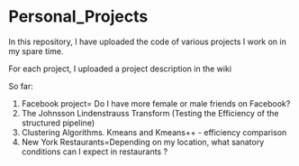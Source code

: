 # Personal_Projects

In this repository, I have uploaded the code of various projects I work on in my spare time.

For each project, I uploaded a project description in the wiki

So far:

1. Facebook project= Do I have more female or male friends on Facebook?
2. The Johnsson Lindenstrauss Transform (Testing the Efficiency of the structured pipeline)
3. Clustering Algorithms. Kmeans and Kmeans++ - efficiency comparison
4. New York Restaurants=Depending on my location, what sanatory conditions can I expect in restaurants ?
